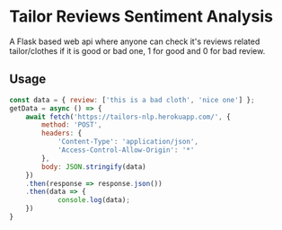 # Tailor Reviews Sentiment Analysis
A Flask based web api where anyone can check it's reviews related tailor/clothes if it is good or bad one, 1 for good and 0 for bad review.

## Usage
```js
const data = { review: ['this is a bad cloth', 'nice one'] };
getData = async () => {
    await fetch('https://tailors-nlp.herokuapp.com/', {
        method: 'POST',
        headers: {
            'Content-Type': 'application/json',
            'Access-Control-Allow-Origin': '*'
        },
        body: JSON.stringify(data)
    })
    .then(response => response.json())
    .then(data => {
            console.log(data);
    })
}
```
